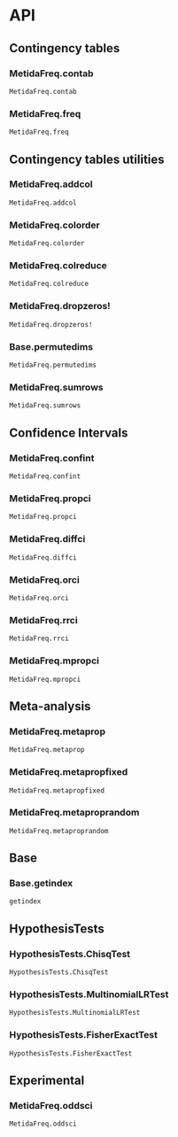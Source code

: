 # API

## Contingency tables

### MetidaFreq.contab
```@docs
MetidaFreq.contab
```

### MetidaFreq.freq
```@docs
MetidaFreq.freq
```

## Contingency tables utilities

### MetidaFreq.addcol
```@docs
MetidaFreq.addcol
```

### MetidaFreq.colorder
```@docs
MetidaFreq.colorder
```

### MetidaFreq.colreduce
```@docs
MetidaFreq.colreduce
```

### MetidaFreq.dropzeros!
```@docs
MetidaFreq.dropzeros!
```

### Base.permutedims
```@docs
MetidaFreq.permutedims
```

### MetidaFreq.sumrows
```@docs
MetidaFreq.sumrows
```

## Confidence Intervals

### MetidaFreq.confint
```@docs
MetidaFreq.confint
```

### MetidaFreq.propci
```@docs
MetidaFreq.propci
```

### MetidaFreq.diffci
```@docs
MetidaFreq.diffci
```

### MetidaFreq.orci
```@docs
MetidaFreq.orci
```

### MetidaFreq.rrci
```@docs
MetidaFreq.rrci
```

### MetidaFreq.mpropci
```@docs
MetidaFreq.mpropci
```

## Meta-analysis

### MetidaFreq.metaprop
```@docs
MetidaFreq.metaprop
```

### MetidaFreq.metapropfixed
```@docs
MetidaFreq.metapropfixed
```

### MetidaFreq.metaproprandom
```@docs
MetidaFreq.metaproprandom
```

## Base

### Base.getindex
```@docs
getindex
```

## HypothesisTests

### HypothesisTests.ChisqTest
```@docs
HypothesisTests.ChisqTest
```

### HypothesisTests.MultinomialLRTest
```@docs
HypothesisTests.MultinomialLRTest
```

### HypothesisTests.FisherExactTest
```@docs
HypothesisTests.FisherExactTest
```

## Experimental

### MetidaFreq.oddsci 
```@docs
MetidaFreq.oddsci 
```
